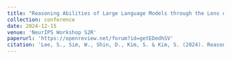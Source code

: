 ```yaml
---
title: "Reasoning Abilities of Large Language Models through the Lens of Abstraction and Reasoning"
collection: conference
date: 2024-12-15
venue: 'NeurIPS Workshop S2R'
paperurl: 'https://openreview.net/forum?id=getEDedhSV'
citation: 'Lee, S., Sim, W., Shin, D., Kim, S. & Kim, S. (2024). Reasoning Abilities of Large Language Models through the Lens of Abstraction and Reasoning. NeurIPS Workshop S2R.'
---
```

